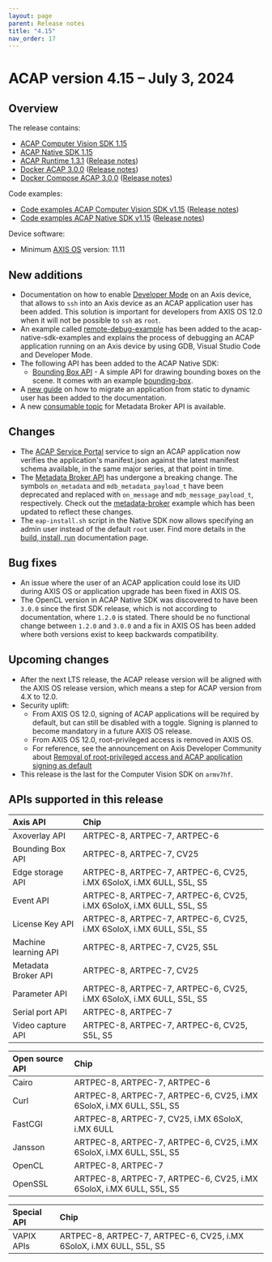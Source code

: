```yaml
---
layout: page
parent: Release notes
title: "4.15"
nav_order: 17
---
```


# ACAP version 4.15 – July 3, 2024

## Overview

The release contains:

- [ACAP Computer Vision SDK 1.15](https://github.com/AxisCommunications/acap-computer-vision-sdk/releases/tag/1.15)
- [ACAP Native SDK 1.15](https://github.com/AxisCommunications/acap-native-sdk/releases/tag/1.15)
- [ACAP Runtime 1.3.1](https://github.com/AxisCommunications/acap-runtime/tree/1.3.1)
  ([Release notes](https://github.com/AxisCommunications/acap-runtime/releases/tag/1.3.1))
- [Docker ACAP 3.0.0](https://github.com/AxisCommunications/docker-acap/tree/3.0.0)
  ([Release notes](https://github.com/AxisCommunications/docker-acap/releases/tag/3.0.0))
- [Docker Compose ACAP 3.0.0](https://github.com/AxisCommunications/docker-compose-acap/tree/3.0.0)
  ([Release notes](https://github.com/AxisCommunications/docker-compose-acap/releases/tag/3.0.0))

Code examples:

- [Code examples ACAP Computer Vision SDK v1.15](https://github.com/AxisCommunications/acap-computer-vision-sdk-examples/tree/v1.15)
  ([Release notes](https://github.com/AxisCommunications/acap-computer-vision-sdk-examples/releases/tag/v1.15))
- [Code examples ACAP Native SDK v1.15](https://github.com/AxisCommunications/acap-native-sdk-examples/tree/v1.15)
  ([Release notes](https://github.com/AxisCommunications/acap-native-sdk-examples/releases/tag/v1.15))

Device software:

- Minimum [AXIS OS](https://www.axis.com/support/device-software) version: 11.11

## New additions

- Documentation on how to enable [Developer Mode](../get-started/set-up-developer-environment/set-up-device-advanced#developer-mode) on an Axis device, that allows to `ssh` into an Axis device as an ACAP application user has been added. This solution is important for developers from AXIS OS 12.0 when it will not be possible to `ssh` as `root`.
- An example called [remote-debug-example](https://github.com/AxisCommunications/acap-native-sdk-examples/tree/main/remote-debug-example) has been added to the acap-native-sdk-examples and explains the process of debugging an ACAP application running on an Axis device by using GDB, Visual Studio Code and Developer Mode.
- The following API has been added to the ACAP Native SDK:
  - [Bounding Box API](../api/native-sdk-api#bounding-box-api) - A simple API for drawing bounding boxes on the scene. It comes with an example [bounding-box](https://github.com/AxisCommunications/acap-native-sdk-examples/tree/main/bounding-box).
- A [new guide](../develop/user-selection) on how to migrate an application from static to dynamic user has been added to the documentation.
- A new [consumable topic](https://axiscommunications.github.io/acap-documentation/docs/api/src/api/metadata-broker/html/standard_topics.html) for Metadata Broker API is available.

## Changes

- The [ACAP Service Portal](https://axiscommunications.github.io/acap-documentation/docs/service/acap-service-portal) service to sign an ACAP application now verifies the application's manifest.json against the latest manifest schema available, in the same major series, at that point in time.
- The [Metadata Broker API](../api/native-sdk-api#metadata-broker-api) has undergone a breaking change.
The symbols `on_metadata` and `mdb_metadata_payload_t` have been deprecated and replaced with `on_message` and `mdb_message_payload_t`, respectively. Check out the [metadata-broker](https://github.com/AxisCommunications/acap-native-sdk-examples/tree/main/metadata-broker/consume-analytics-scene-description) example which has been updated to reflect these changes.
- The `eap-install.sh` script in the Native SDK now allows specifying an admin user instead of the default `root` user. Find more details in the [build, install, run](../develop/build-install-run.html#install-the-application) documentation page.

## Bug fixes

- An issue where the user of an ACAP application could lose its UID during AXIS OS or application upgrade has been fixed in AXIS OS.
- The OpenCL version in ACAP Native SDK was discovered to have been `3.0.0` since the first SDK release, which is not according to documentation, where `1.2.0` is stated.
There should be no functional change between `1.2.0` and `3.0.0` and a fix in AXIS OS has been added where both versions exist to keep backwards compatibility.

## Upcoming changes

- After the next LTS release, the ACAP release version will be aligned with the AXIS OS release version, which means a step for ACAP version from 4.X to 12.0.
- Security uplift:
  - From AXIS OS 12.0, signing of ACAP applications will be required by default, but can still be disabled with a toggle. Signing is planned to become mandatory in a future AXIS OS release.
  - From AXIS OS 12.0, root-privileged access is removed in AXIS OS.
  - For reference, see the announcement on Axis Developer Community about [Removal of root-privileged access and ACAP application signing as default](https://www.axis.com/developer-community/news/axis-os-root-acap-signing)
- This release is the last for the Computer Vision SDK on `armv7hf`.

## APIs supported in this release

Axis API             | Chip
:--                  | :--
Axoverlay API        | ARTPEC-8, ARTPEC-7, ARTPEC-6
Bounding Box API     | ARTPEC-8, ARTPEC-7, CV25
Edge storage API     | ARTPEC-8, ARTPEC-7, ARTPEC-6, CV25, i.MX 6SoloX, i.MX 6ULL, S5L, S5
Event API            | ARTPEC-8, ARTPEC-7, ARTPEC-6, CV25, i.MX 6SoloX, i.MX 6ULL, S5L, S5
License Key API      | ARTPEC-8, ARTPEC-7, ARTPEC-6, CV25, i.MX 6SoloX, i.MX 6ULL, S5L, S5
Machine learning API | ARTPEC-8, ARTPEC-7, CV25, S5L
Metadata Broker API  | ARTPEC-8, ARTPEC-7, CV25
Parameter API        | ARTPEC-8, ARTPEC-7, ARTPEC-6, CV25, i.MX 6SoloX, i.MX 6ULL, S5L, S5
Serial port API      | ARTPEC-8, ARTPEC-7
Video capture API    | ARTPEC-8, ARTPEC-7, ARTPEC-6, CV25, S5L, S5

Open source API      | Chip
:--                  | :--
Cairo                | ARTPEC-8, ARTPEC-7, ARTPEC-6
Curl                 | ARTPEC-8, ARTPEC-7, ARTPEC-6, CV25, i.MX 6SoloX, i.MX 6ULL, S5L, S5
FastCGI              | ARTPEC-8, ARTPEC-7, CV25, i.MX 6SoloX, i.MX 6ULL
Jansson              | ARTPEC-8, ARTPEC-7, ARTPEC-6, CV25, i.MX 6SoloX, i.MX 6ULL, S5L, S5
OpenCL               | ARTPEC-8, ARTPEC-7
OpenSSL              | ARTPEC-8, ARTPEC-7, ARTPEC-6, CV25, i.MX 6SoloX, i.MX 6ULL, S5L, S5

Special API          | Chip
:--                  | :--
VAPIX APIs           | ARTPEC-8, ARTPEC-7, ARTPEC-6, CV25, i.MX 6SoloX, i.MX 6ULL, S5L, S5
